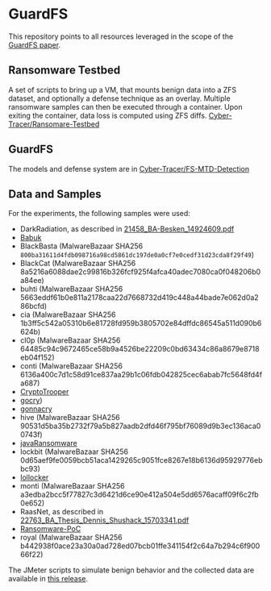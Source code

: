 # GuardFS

This repository points to all resources leveraged in the scope of the [GuardFS paper](https://arxiv.org/abs/2401.17917).

## Ransomware Testbed
A set of scripts to bring up a VM, that mounts benign data into a ZFS dataset, and optionally a defense technique as an overlay. Multiple ransomware samples can then be executed through a container. Upon exiting the container, data loss is computed using ZFS diffs.
[Cyber-Tracer/Ransomare-Testbed](https://github.com/Cyber-Tracer/Ransomare-Testbed)

## GuardFS 
The models and defense system are in [Cyber-Tracer/FS-MTD-Detection](https://github.com/Cyber-Tracer/FS-MTD-Detection)

## Data and Samples
For the experiments, the following samples were used:
* DarkRadiation, as described in [21458_BA-Besken_14924609.pdf](https://capuana.ifi.uzh.ch/publications/PDFs/21458_BA-Besken_14924609.pdf)
* [Babuk](https://github.com/Hildaboo/BabukRansomwareSourceCode.git)
* BlackBasta (MalwareBazaar SHA256 `800ba31611d4fdb098716a98cd5861dc197de0a0cf7e0cedf31d23cda8f29f49`)
* BlackCat (MalwareBazaar SHA256 8a5216a6088dae2c99816b326fcf925f4afca40adec7080ca0f048206b0a84ee)
* buhti (MalwareBazaar SHA256 5663eddf61b0e811a2178caa22d7668732d419c448a44bade7e062d0a286bcfd)
* cia (MalwareBazaar SHA256 1b3ff5c542a05310b6e81728fd959b3805702e84dffdc86545a511d090b6624b)
* cl0p (MalwareBazaar SHA256 64485c94c9672465ce58b9a4526be22209c0bd63434c86a8679e8718eb04f152)
* conti (MalwareBazaar SHA256 6136a400c7d1c58d91ce837aa29b1c06fdb042825cec6abab7fc5648fd4fa687)
* [CryptoTrooper](https://github.com/jdsecurity/CryptoTrooper.git)
* [gocry](https://github.com/wille/cry))
* [gonnacry](https://github.com/tarcisio-marinho/GonnaCry)
* hive (MalwareBazaar SHA256 90531d5ba35b2732f79a5b827aadb2dfd46f795bf76089d9b3ec136aca00743f)
* [javaRansomware](https://github.com/PanagiotisDrakatos/JavaRansomware)
* lockbit (MalwareBazaar SHA256 0d65aef9fe0059bcb51aca1429265c9051fce8267e18b6136d95929776ebbc93)
* [lollocker](https://github.com/zmallen/lollocker)
* monti (MalwareBazaar SHA256 a3edba2bcc5f77827c3d6421d6ce90e412a504e5dd6576acaff09f6c2fb0e652)
* RaasNet, as described in [22763_BA_Thesis_Dennis_Shushack_15703341.pdf](https://capuana.ifi.uzh.ch/publications/PDFs/22763_BA_Thesis_Dennis_Shushack_15703341.pdf)
* [Ransomware-PoC](https://github.com/jimmy-ly00/Ransomware-PoC)
* royal (MalwareBazaar SHA256 b442938f0ace23a30a0ad728ed07bcb01ffe341154f2c64a7b294c6f90066f22)

The JMeter scripts to simulate benign behavior and the collected data are available in [this release](https://github.com/Cyber-Tracer/FS-MTD-Detection/releases/tag/MA_Robert_Oles).
